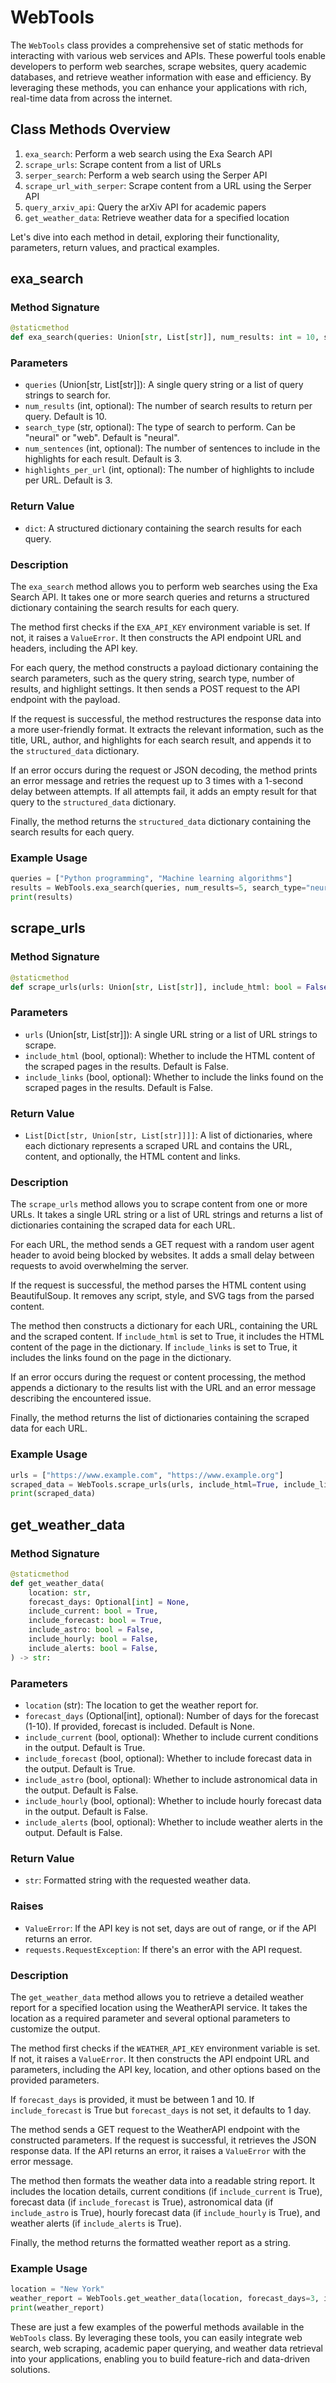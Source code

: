 # WebTools
The `WebTools` class provides a comprehensive set of static methods for interacting with various web services and APIs. These powerful tools enable developers to perform web searches, scrape websites, query academic databases, and retrieve weather information with ease and efficiency. By leveraging these methods, you can enhance your applications with rich, real-time data from across the internet.

## Class Methods Overview

1. `exa_search`: Perform a web search using the Exa Search API
2. `scrape_urls`: Scrape content from a list of URLs
3. `serper_search`: Perform a web search using the Serper API
4. `scrape_url_with_serper`: Scrape content from a URL using the Serper API
5. `query_arxiv_api`: Query the arXiv API for academic papers
6. `get_weather_data`: Retrieve weather data for a specified location

Let's dive into each method in detail, exploring their functionality, parameters, return values, and practical examples.

## exa_search

### Method Signature

```python
@staticmethod
def exa_search(queries: Union[str, List[str]], num_results: int = 10, search_type: str = "neural", num_sentences: int = 3, highlights_per_url: int = 3) -> dict:
```

### Parameters
- `queries` (Union[str, List[str]]): A single query string or a list of query strings to search for.
- `num_results` (int, optional): The number of search results to return per query. Default is 10.
- `search_type` (str, optional): The type of search to perform. Can be "neural" or "web". Default is "neural".
- `num_sentences` (int, optional): The number of sentences to include in the highlights for each result. Default is 3.
- `highlights_per_url` (int, optional): The number of highlights to include per URL. Default is 3.

### Return Value
- `dict`: A structured dictionary containing the search results for each query.

### Description
The `exa_search` method allows you to perform web searches using the Exa Search API. It takes one or more search queries and returns a structured dictionary containing the search results for each query.

The method first checks if the `EXA_API_KEY` environment variable is set. If not, it raises a `ValueError`. It then constructs the API endpoint URL and headers, including the API key.

For each query, the method constructs a payload dictionary containing the search parameters, such as the query string, search type, number of results, and highlight settings. It then sends a POST request to the API endpoint with the payload.

If the request is successful, the method restructures the response data into a more user-friendly format. It extracts the relevant information, such as the title, URL, author, and highlights for each search result, and appends it to the `structured_data` dictionary.

If an error occurs during the request or JSON decoding, the method prints an error message and retries the request up to 3 times with a 1-second delay between attempts. If all attempts fail, it adds an empty result for that query to the `structured_data` dictionary.

Finally, the method returns the `structured_data` dictionary containing the search results for each query.

### Example Usage

```python
queries = ["Python programming", "Machine learning algorithms"]
results = WebTools.exa_search(queries, num_results=5, search_type="neural", num_sentences=2, highlights_per_url=2)
print(results)
```

## scrape_urls

### Method Signature

```python
@staticmethod
def scrape_urls(urls: Union[str, List[str]], include_html: bool = False, include_links: bool = False) -> List[Dict[str, Union[str, List[str]]]]:
```

### Parameters
- `urls` (Union[str, List[str]]): A single URL string or a list of URL strings to scrape.
- `include_html` (bool, optional): Whether to include the HTML content of the scraped pages in the results. Default is False.
- `include_links` (bool, optional): Whether to include the links found on the scraped pages in the results. Default is False.

### Return Value
- `List[Dict[str, Union[str, List[str]]]]`: A list of dictionaries, where each dictionary represents a scraped URL and contains the URL, content, and optionally, the HTML content and links.

### Description
The `scrape_urls` method allows you to scrape content from one or more URLs. It takes a single URL string or a list of URL strings and returns a list of dictionaries containing the scraped data for each URL.

For each URL, the method sends a GET request with a random user agent header to avoid being blocked by websites. It adds a small delay between requests to avoid overwhelming the server.

If the request is successful, the method parses the HTML content using BeautifulSoup. It removes any script, style, and SVG tags from the parsed content.

The method then constructs a dictionary for each URL, containing the URL and the scraped content. If `include_html` is set to True, it includes the HTML content of the page in the dictionary. If `include_links` is set to True, it includes the links found on the page in the dictionary.

If an error occurs during the request or content processing, the method appends a dictionary to the results list with the URL and an error message describing the encountered issue.

Finally, the method returns the list of dictionaries containing the scraped data for each URL.

### Example Usage

```python
urls = ["https://www.example.com", "https://www.example.org"]
scraped_data = WebTools.scrape_urls(urls, include_html=True, include_links=True)
print(scraped_data)
```

## get_weather_data

### Method Signature

```python
@staticmethod
def get_weather_data(
    location: str,
    forecast_days: Optional[int] = None,
    include_current: bool = True,
    include_forecast: bool = True,
    include_astro: bool = False,
    include_hourly: bool = False,
    include_alerts: bool = False,
) -> str:
```

### Parameters
- `location` (str): The location to get the weather report for.
- `forecast_days` (Optional[int], optional): Number of days for the forecast (1-10). If provided, forecast is included. Default is None.
- `include_current` (bool, optional): Whether to include current conditions in the output. Default is True.
- `include_forecast` (bool, optional): Whether to include forecast data in the output. Default is True.
- `include_astro` (bool, optional): Whether to include astronomical data in the output. Default is False.
- `include_hourly` (bool, optional): Whether to include hourly forecast data in the output. Default is False.
- `include_alerts` (bool, optional): Whether to include weather alerts in the output. Default is False.

### Return Value
- `str`: Formatted string with the requested weather data.

### Raises
- `ValueError`: If the API key is not set, days are out of range, or if the API returns an error.
- `requests.RequestException`: If there's an error with the API request.

### Description
The `get_weather_data` method allows you to retrieve a detailed weather report for a specified location using the WeatherAPI service. It takes the location as a required parameter and several optional parameters to customize the output.

The method first checks if the `WEATHER_API_KEY` environment variable is set. If not, it raises a `ValueError`. It then constructs the API endpoint URL and parameters, including the API key, location, and other options based on the provided parameters.

If `forecast_days` is provided, it must be between 1 and 10. If `include_forecast` is True but `forecast_days` is not set, it defaults to 1 day.

The method sends a GET request to the WeatherAPI endpoint with the constructed parameters. If the request is successful, it retrieves the JSON response data. If the API returns an error, it raises a `ValueError` with the error message.

The method then formats the weather data into a readable string report. It includes the location details, current conditions (if `include_current` is True), forecast data (if `include_forecast` is True), astronomical data (if `include_astro` is True), hourly forecast data (if `include_hourly` is True), and weather alerts (if `include_alerts` is True).

Finally, the method returns the formatted weather report as a string.

### Example Usage

```python
location = "New York"
weather_report = WebTools.get_weather_data(location, forecast_days=3, include_current=True, include_forecast=True, include_astro=True, include_hourly=True, include_alerts=True)
print(weather_report)
```

These are just a few examples of the powerful methods available in the `WebTools` class. By leveraging these tools, you can easily integrate web search, web scraping, academic paper querying, and weather data retrieval into your applications, enabling you to build feature-rich and data-driven solutions.



